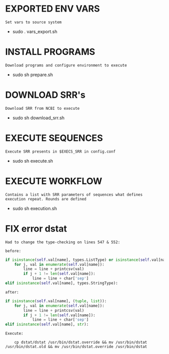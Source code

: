 # EXPORTED ENV VARS

`Set vars to source system`
* sudo . vars_export.sh

# INSTALL PROGRAMS

`Download programs and configure environment to execute`
* sudo sh prepare.sh

# DOWNLOAD SRR's

`Download SRR from NCBI to execute`
* sudo sh download_srr.sh

# EXECUTE SEQUENCES

`Execute SRR presents in $EXECS_SRR in config.conf`
* sudo sh execute.sh

# EXECUTE WORKFLOW

`Contains a list with SRR parameters of sequences what defines execution repeat. Rounds are defined`
* sudo sh execution.sh

# FIX error dstat 
`Had to change the type-checking on lines 547 & 552:`

`before:`

```python
if isinstance(self.val[name], types.ListType) or isinstance(self.val[name], types.TupleType):
    for j, val in enumerate(self.val[name]):
        line = line + printcsv(val)
        if j + 1 != len(self.val[name]):
            line = line + char['sep']
elif isinstance(self.val[name], types.StringType):
```
`after:`

```python
if isinstance(self.val[name], (tuple, list)):
    for j, val in enumerate(self.val[name]):
        line = line + printcsv(val)
        if j + 1 != len(self.val[name]):
            line = line + char['sep']
elif isinstance(self.val[name], str):
```
`Execute:`

```console
    cp dstat/dstat /usr/bin/dstat.override && mv /usr/bin/dstat /usr/bin/dstat.old && mv /usr/bin/dstat.override /usr/bin/dstat
```
